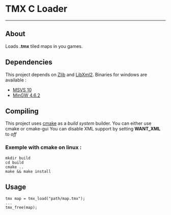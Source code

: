 # TMX C Loader

---

## About

Loads **.tmx** tiled maps in you games.

## Dependencies

This project depends on [Zlib](http://zlib.net/) and [LibXml2](http://xmlsoft.org).
Binaries for windows are available :
 * [MSVS 10](http://bayle.jonathan.free.fr/f/deps-msvc10.zip)
 * [MinGW 4.6.2](http://bayle.jonathan.free.fr/f/deps-mingw4_6_2.zip)

## Compiling
This project uses [cmake](http://cmake.org) as a *build system* builder.
You can either use cmake or cmake-gui
You can disable XML support by setting **WANT_XML** to *off*

### Exemple with cmake on linux :

    mkdir build
    cd build
    cmake ..
    make && make install

## Usage

    tmx map = tmx_load("path/map.tmx");
    ...
    tmx_free(map);
